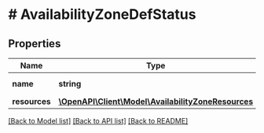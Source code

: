 # # AvailabilityZoneDefStatus

## Properties

Name | Type | Description | Notes
------------ | ------------- | ------------- | -------------
**name** | **string** | Availability Zone Name |
**resources** | [**\OpenAPI\Client\Model\AvailabilityZoneResources**](AvailabilityZoneResources.md) |  |

[[Back to Model list]](../../README.md#models) [[Back to API list]](../../README.md#endpoints) [[Back to README]](../../README.md)
